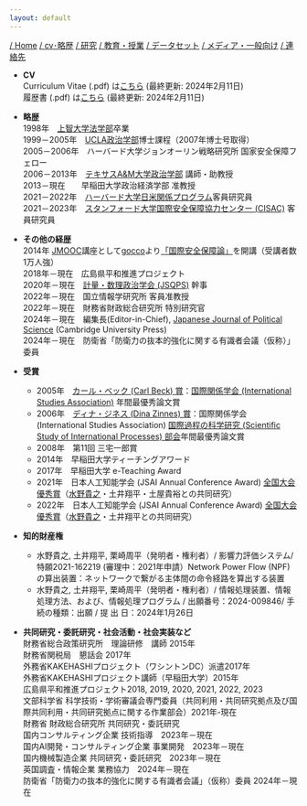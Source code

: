 ```yaml
---
layout: default
---
```

[/ Home](https://skurizaki.github.io/jpn/) [/ cv･略歴](./about.html) [/ 研究](http://www.f.waseda.jp/kurizaki/research.html) [/ 教育・授業](http://www.f.waseda.jp/kurizaki/teaching.html) [/ データセット](http://www.f.waseda.jp/kurizaki/data.html) [/ メディア・一般向け](./media.html) [/ 連絡先](./contact.html)

- <b>CV</b><br>
Curriculum Vitae (.pdf) は[こちら](https://www.dropbox.com/scl/fi/jhus532e3r914euxvokpm/kurizaki-cv.pdf) (最終更新: 2024年2月11日)<br>
履歴書 (.pdf) は[こちら](https://www.dropbox.com/scl/fi/jhwbz8nr4whh6ubvps1ub/kurizaki-cv-jp.pdf?rlkey=cjrst6j1aomy020ocwlsaaclj&dl=0) (最終更新: 2024年2月11日)<br>

- <b>略歴</b><br>
1998年　[上智大学法学部](http://www.sophialaw.jp/faculty/)卒業<br>
1999－2005年　[UCLA政治学部](https://polisci.ucla.edu)博士課程（2007年博士号取得）<br>
2005－2006年　ハーバード大学ジョンオーリン戦略研究所 国家安全保障フェロー<br>
2006－2013年　[テキサスA&M大学政治学部](https://bush.tamu.edu/pols/) 講師・助教授<br>
2013－現在　　早稲田大学政治経済学部 准教授<br>
2021－2022年　[ハーバード大学日米関係プログラム](https://us-japan.wcfia.harvard.edu/galleries/affiliate-experience)客員研究員<br>
2021－2023年　[スタンフォード大学国際安全保障協力センター (CISAC)](https://cisac.fsi.stanford.edu) 客員研究員<br>

- <b>その他の経歴</b><br>
2014年      [JMOOC](https://www.jmooc.jp/en/)講座として[gocco](https://gacco.org)より[「国際安全保障論」](https://lms.gacco.org/courses/gacco/ga003/2014_06/about)を開講（受講者数1万人強）<br>
2018年－現在　広島県平和推進プロジェクト<br>
2020年－現在　[計量・数理政治学会 (JSQPS)](https://sites.google.com/view/jsqps/) 幹事<br>
2022年－現在　国立情報学研究所 客員准教授<br>
2022年－現在　財務省財政総合研究所 特別研究官<br>
2024年－現在　編集長(Editor-in-Chief), [Japanese Journal of Political Science](https://www.cambridge.org/core/journals/japanese-journal-of-political-science) (Cambridge University Press)<br>
2024年－現在　防衛省「防衛力の抜本的強化に関する有識者会議（仮称）」委員<br>

- <b>受賞</b><br>
  - 2005年　[カール・ベック (Carl Beck) 賞](https://www.isanet.org/Programs/Awards/Carl-Beck)：[国際関係学会 (International Studies Association)](https://www.isanet.org/) 年間最優秀論文賞<br>
  - 2006年　[ディナ・ジネス (Dina Zinnes) 賞](https://www.isanet.org/Programs/Awards/Dina-Zinnes)：国際関係学会 (International Studies Association) [国際過程の科学研究 (Scientific Study of International Processes) 部会](https://www.isanet.org/ISA/Sections/SSIP)年間最優秀論文賞<br>
  - 2008年　第11回 三宅一郎賞<br>
  - 2014年　早稲田大学ティーチングアワード<br>
  - 2017年　早稲田大学 e-Teaching Award<br>
  - 2021年　日本人工知能学会 (JSAI Annual Conference Award) [全国大会優秀賞](https://www.ai-gakkai.or.jp/about/award/jsai_award-conf/)（[水野貴之](https://www.nii.ac.jp/faculty/society/mizuno_takayuki/)・土井翔平・土屋貴裕との共同研究）<br>
  - 2022年　日本人工知能学会 (JSAI Annual Conference Award) [全国大会優秀賞](https://www.ai-gakkai.or.jp/about/award/jsai_award-conf/)（[水野貴之](https://www.nii.ac.jp/faculty/society/mizuno_takayuki/)・土井翔平との共同研究）<br>

- <b>知的財産権</b><br>
  - 水野貴之, 土井翔平, 栗崎周平（発明者・権利者）/ 影響力評価システム/ 特願2021-162219 (審理中：2021年申請）Network Power Flow (NPF)の算出装置：ネットワークで繋がる主体間の命令経路を算出する装置<br>
  - 水野貴之, 土井翔平, 栗崎周平（発明者・権利者）/ 情報処理装置、情報処理方法、および、情報処理プログラム / 出願番号：2024-009846/ 手続の種類：出願  / 提 出 日：2024年1月26日<br>

- <b>共同研究・委託研究・社会活動・社会実装など</b><br>
財務省総合政策研究所　理論研修　講師 2015年<br>
財務省関税局　懇話会 2017年<br>
外務省KAKEHASHIプロジェクト（ワシントンDC）派遣2017年<br>
外務省KAKEHASHIプロジェクト講師（早稲田大学）2015年<br>
広島県平和推進プロジェクト2018, 2019, 2020, 2021, 2022, 2023<br>
文部科学省 科学技術・学術審議会専門委員（共同利用・共同研究拠点及び国際共同利用・共同研究拠点に関する作業部会）2021年-現在<br>
財務省 財政総合研究所 共同研究・委託研究<br>
国内コンサルティング企業 技術指導　2023年－現在<br>
国内AI開発・コンサルティング企業 事業開発　2023年－現在<br>
国内機械製造企業 共同研究・委託研究　2023年－現在<br>
英国調査・情報企業 業務協力　2024年－現在<br>
防衛省「防衛力の抜本的強化に関する有識者会議」（仮称）委員 2024年－現在<br>
